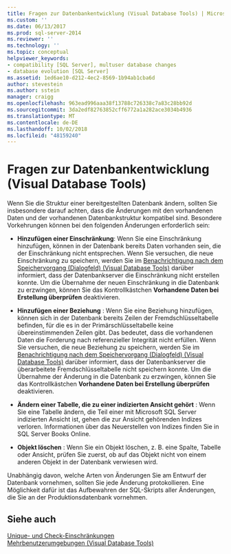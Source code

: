 ```yaml
---
title: Fragen zur Datenbankentwicklung (Visual Database Tools) | Microsoft-Dokumentation
ms.custom: ''
ms.date: 06/13/2017
ms.prod: sql-server-2014
ms.reviewer: ''
ms.technology: ''
ms.topic: conceptual
helpviewer_keywords:
- compatibility [SQL Server], multuser database changes
- database evolution [SQL Server]
ms.assetid: 1ed6ae10-d212-4ec2-8569-1b94ab1cba6d
author: stevestein
ms.author: sstein
manager: craigg
ms.openlocfilehash: 963ead996aaa38f13788c726338c7a83c28bb92d
ms.sourcegitcommit: 3da2edf82763852cff6772a1a282ace3034b4936
ms.translationtype: MT
ms.contentlocale: de-DE
ms.lasthandoff: 10/02/2018
ms.locfileid: "48159240"
---
```

# <a name="issues-of-database-evolution-visual-database-tools"></a>Fragen zur Datenbankentwicklung (Visual Database Tools)
  Wenn Sie die Struktur einer bereitgestellten Datenbank ändern, sollten Sie insbesondere darauf achten, dass die Änderungen mit den vorhandenen Daten und der vorhandenen Datenbankstruktur kompatibel sind. Besondere Vorkehrungen können bei den folgenden Änderungen erforderlich sein:  
  
-   **Hinzufügen einer Einschränkung**: Wenn Sie eine Einschränkung hinzufügen, können in der Datenbank bereits Daten vorhanden sein, die der Einschränkung nicht entsprechen. Wenn Sie versuchen, die neue Einschränkung zu speichern, werden Sie im [Benachrichtigung nach dem Speichervorgang (Dialogfeld) &#40;Visual Database Tools&#41;](visual-database-tools.md) darüber informiert, dass der Datenbankserver die Einschränkung nicht erstellen konnte. Um die Übernahme der neuen Einschränkung in die Datenbank zu erzwingen, können Sie das Kontrollkästchen **Vorhandene Daten bei Erstellung überprüfen** deaktivieren.  
  
-   **Hinzufügen einer Beziehung** : Wenn Sie eine Beziehung hinzufügen, können sich in der Datenbank bereits Zeilen der Fremdschlüsseltabelle befinden, für die es in der Primärschlüsseltabelle keine übereinstimmenden Zeilen gibt. Das bedeutet, dass die vorhandenen Daten die Forderung nach referenzieller Integrität nicht erfüllen. Wenn Sie versuchen, die neue Beziehung zu speichern, werden Sie im [Benachrichtigung nach dem Speichervorgang (Dialogfeld) &#40;Visual Database Tools&#41;](visual-database-tools.md) darüber informiert, dass der Datenbankserver die überarbeitete Fremdschlüsseltabelle nicht speichern konnte. Um die Übernahme der Änderung in die Datenbank zu erzwingen, können Sie das Kontrollkästchen **Vorhandene Daten bei Erstellung überprüfen** deaktivieren.  
  
-   **Ändern einer Tabelle, die zu einer indizierten Ansicht gehört** : Wenn Sie eine Tabelle ändern, die Teil einer mit Microsoft SQL Server indizierten Ansicht ist, gehen die zur Ansicht gehörenden Indizes verloren. Informationen über das Neuerstellen von Indizes finden Sie in SQL Server Books Online.  
  
-   **Objekt löschen** : Wenn Sie ein Objekt löschen, z. B. eine Spalte, Tabelle oder Ansicht, prüfen Sie zuerst, ob auf das Objekt nicht von einem anderen Objekt in der Datenbank verwiesen wird.  
  
 Unabhängig davon, welche Arten von Änderungen Sie am Entwurf der Datenbank vornehmen, sollten Sie jede Änderung protokollieren. Eine Möglichkeit dafür ist das Aufbewahren der SQL-Skripts aller Änderungen, die Sie an der Produktionsdatenbank vornehmen.  
  
## <a name="see-also"></a>Siehe auch  
 [Unique- und Check-Einschränkungen](../../relational-databases/tables/unique-constraints-and-check-constraints.md)   
 [Mehrbenutzerumgebungen &#40;Visual Database Tools&#41;](multiuser-environments-visual-database-tools.md)  
  
  

